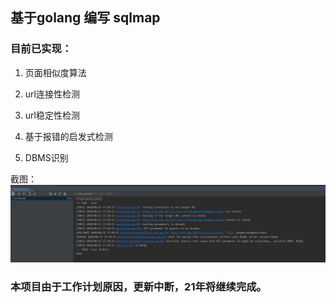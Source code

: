 ## 基于golang 编写 sqlmap

### 目前已实现：

1. 页面相似度算法

2. url连接性检测
3. url稳定性检测
4. 基于报错的启发式检测
5. DBMS识别

截图：
![image-20200612110801081](https://github.com/bad-lucifer/gosqlmap/blob/master/picture/image-20200612110801081.png)

### 本项目由于工作计划原因，更新中断，21年将继续完成。
